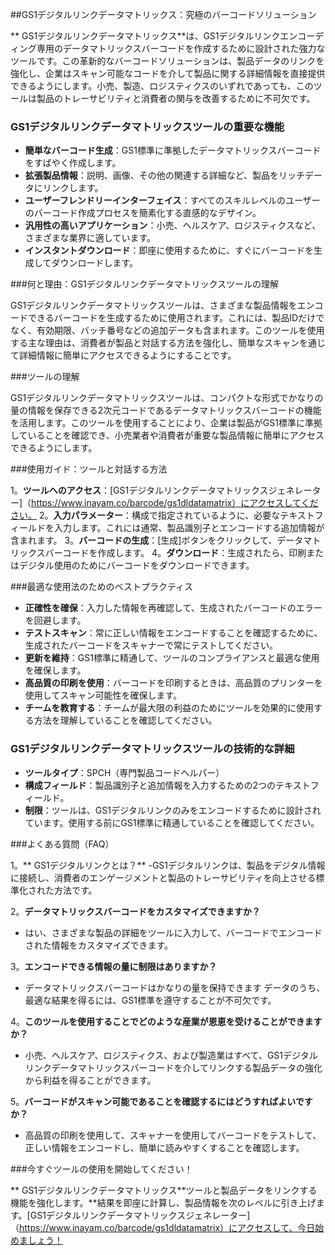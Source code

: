 ##GS1デジタルリンクデータマトリックス：究極のバーコードソリューション

** GS1デジタルリンクデータマトリックス**は、GS1デジタルリンクエンコーディング専用のデータマトリックスバーコードを作成するために設計された強力なツールです。この革新的なバーコードソリューションは、製品データのリンクを強化し、企業はスキャン可能なコードを介して製品に関する詳細情報を直接提供できるようにします。小売、製造、ロジスティクスのいずれであっても、このツールは製品のトレーサビリティと消費者の関与を改善するために不可欠です。

### GS1デジタルリンクデータマトリックスツールの重要な機能

-  **簡単なバーコード生成**：GS1標準に準拠したデータマトリックスバーコードをすばやく作成します。
-  **拡張製品情報**：説明、画像、その他の関連する詳細など、製品をリッチデータにリンクします。
-  **ユーザーフレンドリーインターフェイス**：すべてのスキルレベルのユーザーのバーコード作成プロセスを簡素化する直感的なデザイン。
-  **汎用性の高いアプリケーション**：小売、ヘルスケア、ロジスティクスなど、さまざまな業界に適しています。
-  **インスタントダウンロード**：即座に使用するために、すぐにバーコードを生成してダウンロードします。

###何と理由：GS1デジタルリンクデータマトリックスツールの理解

GS1デジタルリンクデータマトリックスツールは、さまざまな製品情報をエンコードできるバーコードを生成するために使用されます。これには、製品IDだけでなく、有効期限、バッチ番号などの追加データも含まれます。このツールを使用する主な理由は、消費者が製品と対話する方法を強化し、簡単なスキャンを通じて詳細情報に簡単にアクセスできるようにすることです。

###ツールの理解

GS1デジタルリンクデータマトリックスツールは、コンパクトな形式でかなりの量の情報を保存できる2次元コードであるデータマトリックスバーコードの機能を活用します。このツールを使用することにより、企業は製品がGS1標準に準拠していることを確認でき、小売業者や消費者が重要な製品情報に簡単にアクセスできるようにします。

###使用ガイド：ツールと対話する方法

1。**ツールへのアクセス**：[GS1デジタルリンクデータマトリックスジェネレーター]（https://www.inayam.co/barcode/gs1dldatamatrix）にアクセスしてください。
2。**入力パラメーター**：構成で指定されているように、必要なテキストフィールドを入力します。これには通常、製品識別子とエンコードする追加情報が含まれます。
3。**バーコードの生成**：[生成]ボタンをクリックして、データマトリックスバーコードを作成します。
4。**ダウンロード**：生成されたら、印刷またはデジタル使用のためにバーコードをダウンロードできます。

###最適な使用法のためのベストプラクティス

-  **正確性を確保**：入力した情報を再確認して、生成されたバーコードのエラーを回避します。
-  **テストスキャン**：常に正しい情報をエンコードすることを確認するために、生成されたバーコードをスキャナーで常にテストしてください。
-  **更新を維持**：GS1標準に精通して、ツールのコンプライアンスと最適な使用を確保します。
-  **高品質の印刷を使用**：バーコードを印刷するときは、高品質のプリンターを使用してスキャン可能性を確保します。
-  **チームを教育する**：チームが最大限の利益のためにツールを効果的に使用する方法を理解していることを確認してください。

### GS1デジタルリンクデータマトリックスツールの技術的な詳細

-  **ツールタイプ**：SPCH（専門製品コードヘルパー）
-  **構成フィールド**：製品識別子と追加情報を入力するための2つのテキストフィールド。
-  **制限**：ツールは、GS1デジタルリンクのみをエンコードするために設計されています。使用する前にGS1標準に精通していることを確認してください。

###よくある質問（FAQ）

1。** GS1デジタルリンクとは？**
-GS1デジタルリンクは、製品をデジタル情報に接続し、消費者のエンゲージメントと製品のトレーサビリティを向上させる標​​準化された方法です。

2。**データマトリックスバーコードをカスタマイズできますか？**
- はい、さまざまな製品の詳細をツールに入力して、バーコードでエンコードされた情報をカスタマイズできます。

3。**エンコードできる情報の量に制限はありますか？**
- データマトリックスバーコードはかなりの量を保持できます データのうち、最適な結果を得るには、GS1標準を遵守することが不可欠です。

4。**このツールを使用することでどのような産業が恩恵を受けることができますか？**
- 小売、ヘルスケア、ロジスティクス、および製造業はすべて、GS1デジタルリンクデータマトリックスバーコードを介してリンクする製品データの強化から利益を得ることができます。

5。**バーコードがスキャン可能であることを確認するにはどうすればよいですか？**
- 高品質の印刷を使用して、スキャナーを使用してバーコードをテストして、正しい情報をエンコードし、簡単に読みやすくすることを確認します。

###今すぐツールの使用を開始してください！

** GS1デジタルリンクデータマトリックス**ツールと製品データをリンクする機能を強化します。**結果を即座に計算し、製品情報を次のレベルに引き上げます。[GS1デジタルリンクデータマトリックスジェネレーター]（https://www.inayam.co/barcode/gs1dldatamatrix）にアクセスして、今日始めましょう！